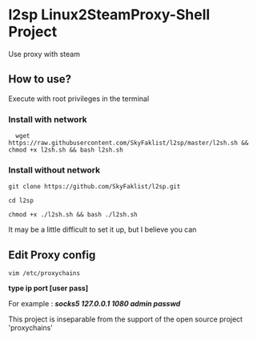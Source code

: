# l2sp  Linux2SteamProxy-Shell  Project
Use proxy with steam


## How to use?

Execute with root privileges in the terminal

### Install with network
```
  wget https://raw.githubusercontent.com/SkyFaklist/l2sp/master/l2sh.sh && chmod +x l2sh.sh && bash l2sh.sh
```

### Install without network
```
git clone https://github.com/SkyFaklist/l2sp.git

cd l2sp

chmod +x ./l2sh.sh && bash ./l2sh.sh
```


It may be a little difficult to set it up, but I believe you can


## Edit Proxy config
```
vim /etc/proxychains
```
**type  ip  port [user pass]**

For example : ***socks5  127.0.0.1 1080 admin passwd***


This project is inseparable from the support of the open source project 'proxychains'
